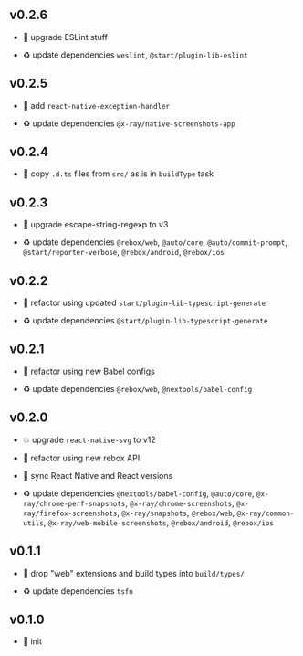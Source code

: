 ## v0.2.6

* 🐞 upgrade ESLint stuff

* ♻️ update dependencies `weslint`, `@start/plugin-lib-eslint`

## v0.2.5

* 🐞 add `react-native-exception-handler`

* ♻️ update dependencies `@x-ray/native-screenshots-app`

## v0.2.4

* 🐞 copy `.d.ts` files from `src/` as is in `buildType` task

## v0.2.3

* 🐞 upgrade escape-string-regexp to v3

* ♻️ update dependencies `@rebox/web`, `@auto/core`, `@auto/commit-prompt`, `@start/reporter-verbose`, `@rebox/android`, `@rebox/ios`

## v0.2.2

* 🐞 refactor using updated `start/plugin-lib-typescript-generate`

* ♻️ update dependencies `@start/plugin-lib-typescript-generate`

## v0.2.1

* 🐞 refactor using new Babel configs

* ♻️ update dependencies `@rebox/web`, `@nextools/babel-config`

## v0.2.0

* 💥 upgrade `react-native-svg` to v12

* 🐞 refactor using new rebox API

* 🐞 sync React Native and React versions

* ♻️ update dependencies `@nextools/babel-config`, `@auto/core`, `@x-ray/chrome-perf-snapshots`, `@x-ray/chrome-screenshots`, `@x-ray/firefox-screenshots`, `@x-ray/snapshots`, `@rebox/web`, `@x-ray/common-utils`, `@x-ray/web-mobile-screenshots`, `@rebox/android`, `@rebox/ios`

## v0.1.1

* 🐞 drop "web" extensions and build types into `build/types/`

* ♻️ update dependencies `tsfn`

## v0.1.0

* 🐣 init
